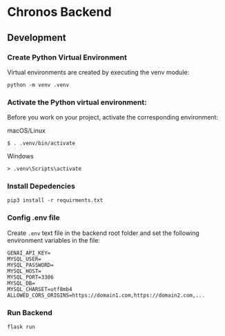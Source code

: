 # Chronos Backend

## Development

### Create Python Virtual Environment

Virtual environments are created by executing the venv module:

```
python -m venv .venv
```

### Activate the Python virtual environment:

Before you work on your project, activate the corresponding environment:

macOS/Linux

```
$ . .venv/bin/activate
```

Windows

```
> .venv\Scripts\activate
```
### Install Depedencies
```
pip3 install -r requirments.txt
```
### Config .env file

Create `.env` text file in the backend root folder and set the following environment variables in the file:

```
GENAI_API_KEY=
MYSQL_USER=
MYSQL_PASSWORD=
MYSQL_HOST=
MYSQL_PORT=3306
MYSQL_DB=
MYSQL_CHARSET=utf8mb4
ALLOWED_CORS_ORIGINS=https://domain1.com,https://domain2.com,...
```

### Run Backend
```
flask run
```
